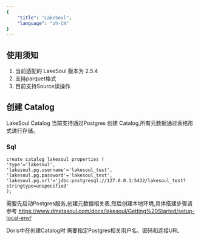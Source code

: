 ```yaml
---
{
    "title": "LakeSoul",
    "language": "zh-CN"
}
---
```


<!-- 
Licensed to the Apache Software Foundation (ASF) under one
or more contributor license agreements.  See the NOTICE file
distributed with this work for additional information
regarding copyright ownership.  The ASF licenses this file
to you under the Apache License, Version 2.0 (the
"License"); you may not use this file except in compliance
with the License.  You may obtain a copy of the License at

  http://www.apache.org/licenses/LICENSE-2.0

Unless required by applicable law or agreed to in writing,
software distributed under the License is distributed on an
"AS IS" BASIS, WITHOUT WARRANTIES OR CONDITIONS OF ANY
KIND, either express or implied.  See the License for the
specific language governing permissions and limitations
under the License.
-->

## 使用须知

1. 当前适配的 LakeSoul 版本为 2.5.4
2. 支持parquet格式
3. 目前支持Source读操作

## 创建 Catalog

LakeSoul Catalog 当前支持通过Postgres 创建 Catalog,所有元数据通过表格形式进行存储。

### Sql

```
create catalog lakesoul properties (
'type'='lakesoul',
'lakesoul.pg.username'='lakesoul_test',
'lakesoul.pg.password'='lakesoul_test',
'lakesoul.pg.url'='jdbc:postgresql://127.0.0.1:5432/lakesoul_test?stringtype=unspecified'
);
```
需要先启动Postgres服务,创建元数据相关表,然后创建本地环境,具体搭建步骤请参考 https://www.dmetasoul.com/docs/lakesoul/Getting%20Started/setup-local-env/

Doris中在创建Catalog时 需要指定Postgres相关用户名、密码和连接URL